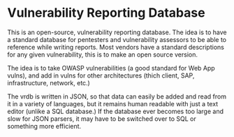 # Vulnerability Reporting Database

This is an open-source, vulnerability reporting database. The idea is to have a standard database for pentesters and vulnerability assessors to be able to reference while writing reports. Most vendors have a standard descriptions for any given vulnerability, this is to make an open source version.

The idea is to take OWASP vulnerabilities (a good standard for Web App vulns), and add in vulns for other architectures (thich client, SAP, infrastructure, network, etc.)

The vrdb is written in JSON, so that data can easily be added and read from it in a variety of languages, but it remains human readable with just a text editor (unlike a SQL database.) If the database ever becomes too large and slow for JSON parsers, it may have to be switched over to SQL or something more efficient.
